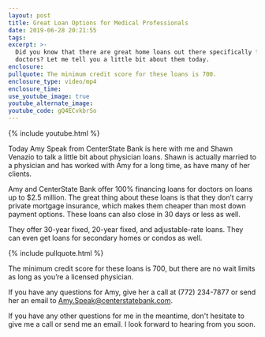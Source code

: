 ```yaml
---
layout: post
title: Great Loan Options for Medical Professionals
date: 2019-06-28 20:21:55
tags:
excerpt: >-
  Did you know that there are great home loans out there specifically for
  doctors? Let me tell you a little bit about them today.
enclosure:
pullquote: The minimum credit score for these loans is 700.
enclosure_type: video/mp4
enclosure_time:
use_youtube_image: true
youtube_alternate_image:
youtube_code: gQ4ECvkbrSo
---
```


{% include youtube.html %}

Today Amy Speak from CenterState Bank is here with me and Shawn Venazio to talk a little bit about physician loans. Shawn is actually married to a physician and has worked with Amy for a long time, as have many of her clients.

Amy and CenterState Bank offer 100% financing loans for doctors on loans up to $2.5 million. The great thing about these loans is that they don’t carry private mortgage insurance, which makes them cheaper than most down payment options. These loans can also close in 30 days or less as well.

They offer 30-year fixed, 20-year fixed, and adjustable-rate loans. They can even get loans for secondary homes or condos as well.

{% include pullquote.html %}

The minimum credit score for these loans is 700, but there are no wait limits as long as you’re a licensed physician.&nbsp;

If you have any questions for Amy, give her a call at (772) 234-7877 or send her an email to [Amy.Speak@centerstatebank.com](mailto:Amy.Speak@centerstatebank.com).

If you have any other questions for me in the meantime, don't hesitate to give me a call or send me an email. I look forward to hearing from you soon.<br>&nbsp;

&nbsp;